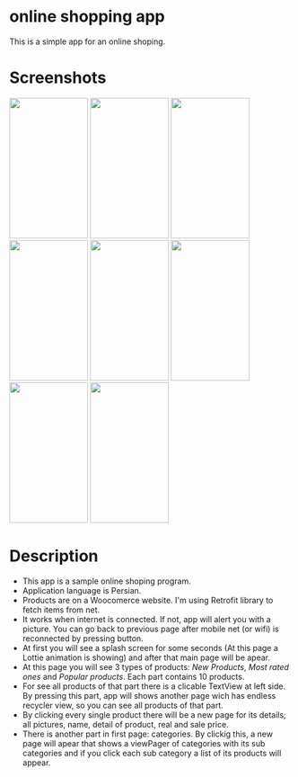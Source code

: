 # online shopping app
This is a simple app for an online shoping.

# Screenshots
<p float="left">
    <img src="https://user-images.githubusercontent.com/23487067/72919249-60e30e00-3d5c-11ea-98a7-2102728d3c78.png" width="140" height="250" />
    <img src="https://user-images.githubusercontent.com/23487067/72919304-7b1cec00-3d5c-11ea-827c-62fe478e9fd7.png" width="140" height="250" />
    <img src="https://user-images.githubusercontent.com/23487067/72919383-9e479b80-3d5c-11ea-92fe-792d28d95946.png" width="140" height="250" />
    <img src="https://user-images.githubusercontent.com/23487067/72919465-c636ff00-3d5c-11ea-8286-0066d71e8b57.png" width="140" height="250" />
    <img src="https://user-images.githubusercontent.com/23487067/72919540-e5359100-3d5c-11ea-9fe5-319e65e9a255.png" width="140" height="250" />
    <img src="https://user-images.githubusercontent.com/23487067/72919600-01393280-3d5d-11ea-92be-fe8bb236c907.png" width="140" height="250" />
    <img src="https://user-images.githubusercontent.com/23487067/72923153-b7077f80-3d63-11ea-8fb1-a7cfdb40860a.png" width="140" height="250" />
    <img src="https://user-images.githubusercontent.com/23487067/72923249-eae2a500-3d63-11ea-810e-4d8bd92af979.png" width="140" height="250" />    
</p>

# Description
- This app is a sample online shoping program.
- Application language is Persian.
- Products are on a Woocomerce website. I'm using Retrofit library to fetch items from net.
- It works when internet is connected. If not, app will alert you with a picture. You can go back to previous page after mobile net (or wifi) is reconnected by pressing button.
- At first you will see a splash screen for some seconds (At this page a Lottie animation is showing) and after that main page will be apear.
- At this page you will see 3 types of products: *New Products*, *Most rated ones* and *Popular products*. Each part contains 10 products.
- For see all products of that part there is a clicable TextView at left side. By pressing this part, app will shows another page wich has endless recycler view, so you can see all products of that part.
- By clicking every single product there will be a new page for its details; all pictures, name, detail of product, real and sale price.
- There is another part in first page: categories. By clickig this, a new page will apear that shows a viewPager of categories with its sub categories and if you click each sub category a list of its products will appear.

